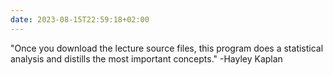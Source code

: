 ```yaml
---
date: 2023-08-15T22:59:18+02:00
---
```


"Once you download the lecture source files, this program does a
statistical analysis and distills the most important concepts." -Hayley Kaplan
